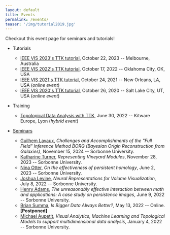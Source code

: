 ```yaml
---
layout: default
title: Events
permalink: /events/
teaser: '/img/tutorial2019.jpg'
---
```


Checkout this event page for seminars and tutorials!


- Tutorials
  - [IEEE VIS 2023's TTK tutorial](https://topology-tool-kit.github.io/ieeeVis2023Tutorial.html), October 22, 2023 -- Melbourne, Australia 
  - [IEEE VIS 2022's TTK tutorial](https://topology-tool-kit.github.io/ieeeVis2022Tutorial.html), October 17, 2022 -- Oklahoma City, OK, USA 
  - [IEEE VIS 2021's TTK tutorial](https://topology-tool-kit.github.io/ieeeVis2021Tutorial.html), October 24, 2021 -- New Orleans, LA, USA (*online event*)
  - [IEEE VIS 2020's TTK tutorial](https://topology-tool-kit.github.io/ieeeVis2020Tutorial.html), October 26, 2020 -- Salt Lake City, UT, USA (*online event*)

- Training 
  - [Topological Data Analysis with TTK](https://www.kitware.eu/topological-data-analysis-with-ttk-training/), June 30, 2022 -- Kitware Europe, Lyon (*hybrid event*)
  
- <a href='../seminars/index.html'>Seminars</a>
  - <a href='../seminars/index.html#lavaux24'>Guilhem Lavaux</a>,
  *Challenges and Accomplishments of the "Full Field" Inference 
Method BORG (Bayesian Origin Reconstruction from Galaxies)*, November 15, 2024 -- Sorbonne University.
  - <a href='../seminars/index.html#turner23'>Katharine Turner</a>,
  *Representing Vineyard Modules*, November 28, 2023 -- Sorbonne University.
  - <a href='../seminars/index.html#otter23'>Nina Otter</a>,
  *On the effectiveness of persistent homology*, June 2, 2023 -- Sorbonne University.
  - <a href='../seminars/index.html#levine22'>Joshua Levine</a>,
  *Neural Representations for Volume Visualization*, July 8, 2022 -- Sorbonne University.
  - <a href='../seminars/index.html#adams22'>Henry Adams</a>,
  *The unreasonably effective interaction between math and
applications: A case study on persistence images*, June 9, 2022 -- Sorbonne University.
  - <a href='../seminars/index.html#summa22'>Brian Summa</a>,
  *Is Bigger Data Always Better?*, May 13, 2022 -- Online. <b>[Postponed]</b>
  - <a href='../seminars/index.html#aupetit22'>Michael Aupetit</a>,
  *Visual Analytics, Machine Learning and Topological Models to support 
multidimensional data analysis*, January 4, 2022 -- Sorbonne University.
<!-- - Training -->

